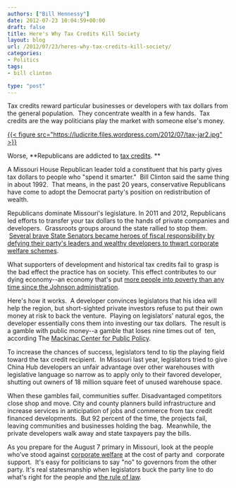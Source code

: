 ```yaml
---
authors: ["Bill Hennessy"]
date: 2012-07-23 10:04:59+00:00
draft: false
title: Here's Why Tax Credits Kill Society
layout: blog
url: /2012/07/23/heres-why-tax-credits-kill-society/
categories:
- Politics
tags:
- bill clinton

type: "post"
---
```


Tax credits reward particular businesses or developers with tax dollars from the general population.  They concentrate wealth in a few hands.  Tax credits are the way politicians play the market with someone else's money.




[{{< figure src="https://ludicrite.files.wordpress.com/2012/07/tax-jar2.jpg" >}}
](https://ludicrite.files.wordpress.com/2012/07/tax-jar2.jpg)




Worse, **Republicans are addicted to [tax credits](https://en.wikipedia.org/wiki/Tax_credit). **




A Missouri House Republican leader told a constituent that his party gives tax dollars to people who "spend it smarter."  Bill Clinton said the same thing in about 1992.  That means, in the past 20 years, conservative Republicans have come to adopt the Democrat party's position on redistribution of wealth.




Republicans dominate Missouri's legislature. In 2011 and 2012, Republicans led efforts to transfer your tax dollars to the hands of private companies and developers.  Grassroots groups around the state rallied to stop them.  [Several brave State Senators became heroes of fiscal responsibility by defying their party's leaders and wealthy developers to thwart corporate welfare schemes](https://midwestdemocracy.com/blogs/entries/its-opening-day-tax-credit-season-missouri-senate/).




What supporters of development and historical tax credits fail to grasp is the bad effect the practice has on society. This effect contributes to our dying economy--an economy that's put [more people into poverty than any time since the Johnson administration](https://www.businessinsider.com/us-poverty-on-track-to-reach-highest-level-since-the-1960s-2012-7).




Here's how it works.  A developer convinces legislators that his idea will help the region, but short-sighted private investors refuse to put their own money at risk to back the venture.  Playing on legislators' natural egos, the developer essentially cons them into investing our tax dollars.  The result is a gamble with public money--a gamble that loses nine times out of  ten, according The [Mackinac Center for Public Policy](https://mackinac.org).




To increase the chances of success, legislators tend to tip the playing field toward the tax credit recipient.  In Missouri last year, legislators tried to give China Hub developers an unfair advantage over other warehouses with legislative language so narrow as to apply only to their favored developer, shutting out owners of 18 million square feet of unused warehouse space.




When these gambles fail, communities suffer. Disadvantaged competitors close shop and move. City and county planners build infrastructure and increase services in anticipation of jobs and commerce from tax credit financed developments.  But 92 percent of the time, the projects fail, leaving communities and businesses holding the bag.  Meanwhile, the private developers walk away and state taxpayers pay the bills.




As you prepare for the August 7 primary in Missouri, look at the people who've stood against [corporate welfare](https://en.wikipedia.org/wiki/Corporate_welfare) at the cost of party and  corporate support.  It's easy for politicians to say "no" to governors from the other party. It's real statesmanship when legislators buck the party line to do what's right for the people and [the rule of law](https://truth-out.org/news/item/9409-the-oligarchys-rule-of-law-from-russian-to-oklahoma).
